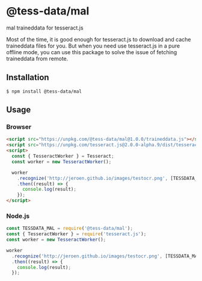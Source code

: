 # @tess-data/mal

mal traineddata for tesseract.js

Most of the time, it is good enough for tesseract.js to download and cache traineddata files for you.
But when you need use tesseract.js in a pure offline mode, you can use this package to solve the issue of fetching traineddata from remote.

## Installation

```
$ npm install @tess-data/mal
```

## Usage

### Browser

```html
<script src="https://unpkg.com/@tess-data/mal@1.0.0/traineddata.js"></script>
<script src="https://unpkg.com/tesseract.js@2.0.0-alpha.9/dist/tesseract.min.js"></script>
<script>
  const { TesseractWorker } = Tesseract;
  const worker = new TesseractWorker();

  worker
    .recognize('http://jeroen.github.io/images/testocr.png', [TESSDATA_MAL])
    .then((result) => {
      console.log(result);
    });
</script>
```

### Node.js

```javascript
const TESSDATA_MAL = require('@tess-data/mal');
const { TesseractWorker } = require('tesseract.js');
const worker = new TesseractWorker();

worker
  .recognize('http://jeroen.github.io/images/testocr.png', [TESSDATA_MAL])
  .then((result) => {
    console.log(result);
  });
```
